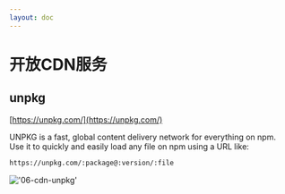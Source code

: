 ```yaml
---
layout: doc
---
```

# 开放CDN服务

## unpkg

[https://unpkg.com/](https://unpkg.com/)

UNPKG is a fast, global content delivery network for everything on npm.
Use it to quickly and easily load any file on npm using a URL like:

``` bash
https://unpkg.com/:package@:version/:file
```

!['06-cdn-unpkg'](/img/06-cdn-unpkg.gif)
